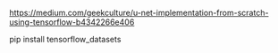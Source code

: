 
https://medium.com/geekculture/u-net-implementation-from-scratch-using-tensorflow-b4342266e406


pip install tensorflow_datasets


